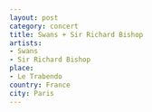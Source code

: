 ```yaml
---
layout: post
category: concert
title: Swans + Sir Richard Bishop
artists: 
- Swans
- Sir Richard Bishop
place: 
- Le Trabendo
country: France
city: Paris
---
```



